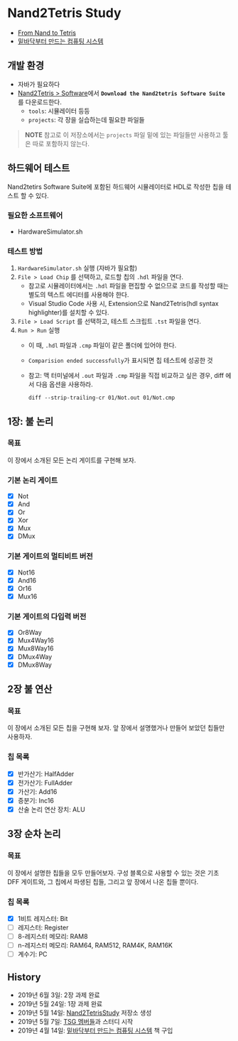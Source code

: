# Nand2Tetris Study

- [From Nand to Tetris][Nand2Tetris_official_website]
- [밑바닥부터 만드는 컴퓨팅 시스템][Nand2Tetris_korean_book]

## 개발 환경

- 자바가 필요하다
- [Nand2Tetris > Software](https://www.nand2tetris.org/software)에서 __`Download the Nand2tetris Software Suite`__ 를 다운로드한다.
  - `tools`: 시뮬레이터 등등
  - `projects`: 각 장을 실습하는데 필요한 파일들

> __NOTE__ 참고로 이 저장소에서는 `projects` 파일 밑에 있는 파일들만 사용하고 툴은 따로 포함하지 않는다.

## 하드웨어 테스트

Nand2tetirs Software Suite에 포함된 하드웨어 시뮬레이터로 HDL로 작성한 칩을 테스트 할 수 있다.

### 필요한 소프트웨어

- HardwareSimulator.sh

### 테스트 방법

1. `HardwareSimulator.sh` 실행 (자바가 필요함)
2. `File > Load Chip` 를 선택하고, 로드할 칩의 `.hdl` 파일을 연다.
    - 참고로 시뮬레이터에서는 `.hdl` 파일을 편집할 수 없으므로 코드를 작성할 때는 별도의 텍스트 에디터를 사용해야 한다.
    - Visual Studio Code 사용 시, Extension으로 Nand2Tetris(hdl syntax highlighter)를 설치할 수 있다.
3. `File > Load Script` 를 선택하고, 테스트 스크립트 `.tst` 파일을 연다.
4. `Run > Run` 실행
    - 이 때, `.hdl` 파일과 `.cmp` 파일이 같은 폴더에 있어야 한다.
    - `Comparision ended successfully`가 표시되면 칩 테스트에 성공한 것
    - 참고: 맥 터미널에서 `.out` 파일과 `.cmp` 파일을 직접 비교하고 싶은 경우, diff 에서 다음 옵션을 사용하라.

      ```
      diff --strip-trailing-cr 01/Not.out 01/Not.cmp
      ```

## 1장: 불 논리

### 목표

이 장에서 소개된 모든 논리 게이트를 구현해 보자.

### 기본 논리 게이트

- [x] Not
- [x] And
- [x] Or
- [x] Xor
- [x] Mux
- [x] DMux

### 기본 게이트의 멀티비트 버전

- [x] Not16
- [x] And16
- [x] Or16
- [x] Mux16

### 기본 게이트의 다입력 버전

- [x] Or8Way
- [x] Mux4Way16
- [x] Mux8Way16
- [x] DMux4Way
- [x] DMux8Way

## 2장 불 연산

### 목표

이 장에서 소개된 모든 칩을 구현해 보자. 앞 장에서 설명했거나 만들어 보았던 칩들만 사용하자.

### 칩 목록

- [x] 반가산기: HalfAdder
- [x] 전가산기: FullAdder
- [x] 가산기: Add16
- [x] 증분기: Inc16
- [x] 산술 논리 연산 장치: ALU

## 3장 순차 논리

### 목표

이 장에서 설명한 칩들을 모두 만들어보자. 구성 블록으로 사용할 수 있는 것은 기초 DFF 게이트와, 그 칩에서 파생된 칩들, 그리고 앞 장에서 나온 칩들 뿐이다.

### 칩 목록

- [x] 1비트 레지스터: Bit
- [ ] 레지스터: Register
- [ ] 8-레지스터 메모리: RAM8
- [ ] n-레지스터 메모리: RAM64, RAM512, RAM4K, RAM16K
- [ ] 계수기: PC

## History

- 2019년 6월 3일: 2장 과제 완료
- 2019년 5월 24일: 1장 과제 완료
- 2019년 5월 14일: [Nand2TetrisStudy](https://github.com/soharu/Nand2TetrisStudy) 저장소 생성
- 2019년 5월 7일: [TSG 멤버들](https://www.tuestudy.org/)과 스터디 시작
- 2019년 4월 14일: [밑바닥부터 만드는 컴퓨팅 시스템][Nand2Tetris_korean_book] 책 구입

[Nand2Tetris_official_website]: https://www.nand2tetris.org/
[Nand2Tetris_korean_book]: https://blog.insightbook.co.kr/2019/03/29/%EB%B0%91%EB%B0%94%EB%8B%A5%EB%B6%80%ED%84%B0-%EB%A7%8C%EB%93%9C%EB%8A%94-%EC%BB%B4%ED%93%A8%ED%8C%85-%EC%8B%9C%EC%8A%A4%ED%85%9C/